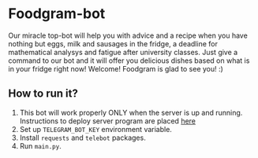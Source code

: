# Foodgram-bot

Our miracle top-bot will help you with advice and a recipe when you have nothing but eggs, 
milk and sausages in the fridge, a deadline for mathematical analysys and fatigue after university classes. 
Just give a command to our bot and it will offer you delicious dishes based on what is in your fridge right now! 
Welcome! Foodgram is glad to see you! :) 
## How to run it?
1) This bot will work properly ONLY when the server is up and running. Instructions to deploy server program are placed [here](https://github.com/itproist/hse_tp)
2) Set up `TELEGRAM_BOT_KEY` environment variable.
3) Install `requests` and `telebot` packages.
4) Run `main.py`.
